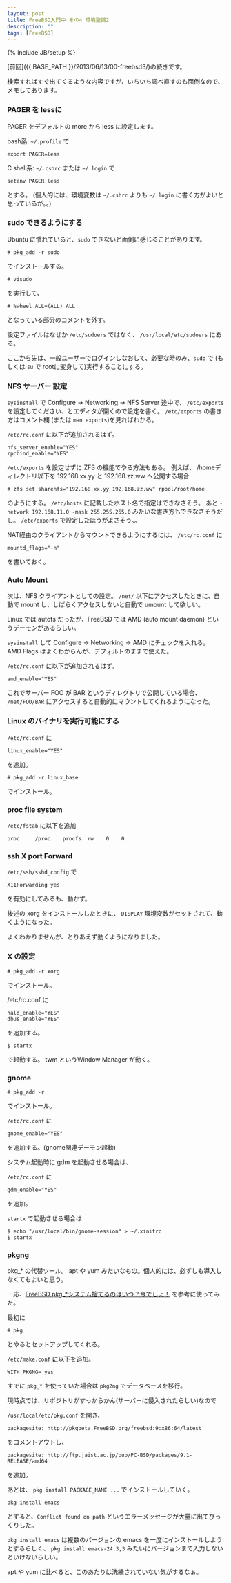 ```yaml
---
layout: post
title: FreeBSD入門中 その4 環境整備2
description: ""
tags: [FreeBSD]
---
```

{% include JB/setup %}

[前回]({{ BASE_PATH }}/2013/06/13/00-freebsd3/)の続きです。

検索すればすぐ出てくるような内容ですが、いちいち調べ直すのも面倒なので、メモしてあります。

### PAGER を lessに ###

PAGER をデフォルトの more から less に設定します。

bash系: `~/.profile` で

    export PAGER=less

C shell系: `~/.cshrc` または `~/.login` で

    setenv PAGER less

とする。
(個人的には、環境変数は `~/.cshrc` よりも `~/.login` に書く方がよいと思っているが。。)

### sudo できるようにする ###

Ubuntu に慣れていると、`sudo` できないと面倒に感じることがあります。

    # pkg_add -r sudo

でインストールする。

    # visudo

を実行して、

    # %wheel ALL=(ALL) ALL

となっている部分のコメントを外す。

設定ファイルはなぜか `/etc/sudoers` ではなく、 `/usr/local/etc/sudoers` にある。

ここから先は、一般ユーザーでログインしなおして、必要な時のみ、`sudo` で (もしくは `su` で rootに変身して)実行することにする。

### NFS サーバー 設定 ###

`sysinstall` で Configure -> Networking -> NFS Server
途中で、 `/etc/exports` を設定してください、とエディタが開くので設定を書く。
`/etc/exports` の書き方はコメント欄 (または `man exports`)を見ればわかる。

`/etc/rc.conf` に以下が追加されるはず。

    nfs_server_enable="YES"
    rpcbind_enable="YES"

`/etc/exports` を設定せずに ZFS の機能でやる方法もある。
例えば、 /homeディレクトリ以下を 192.168.xx.yy と 192.168.zz.ww へ公開する場合

    # zfs set sharenfs="192.168.xx.yy 192.168.zz.ww" rpool/root/home

のようにする。
`/etc/hosts` に記載したホスト名で指定はできなさそう。
あと `-network 192.168.11.0 -mask 255.255.255.0` みたいな書き方もできなさそうだし。
 `/etc/exports` で設定したほうがよさそう。。

NAT経由のクライアントからマウントできるようにするには、 `/etc/rc.conf` に

    mountd_flags="-n"

を書いておく。

### Auto Mount ###

次は、NFS クライアントとしての設定。
`/net/` 以下にアクセスしたときに、自動で mount し、しばらくアクセスしないと自動で umount して欲しい。

Linux では autofs だったが、FreeBSD では AMD (auto mount daemon) というデーモンがあるらしい。

`sysinstall` して Configure -> Networking -> AMD にチェックを入れる。
AMD Flags はよくわからんが、デフォルトのままで使えた。

`/etc/rc.conf` に以下が追加されるはず。

    amd_enable="YES"

これでサーバー FOO が BAR というディレクトリで公開している場合、
`/net/FOO/BAR` にアクセスすると自動的にマウントしてくれるようになった。

### Linux のバイナリを実行可能にする

`/etc/rc.conf` に

    linux_enable="YES"

を追加。

    # pkg_add -r linux_base

でインストール。

### proc file system ###

`/etc/fstab` に以下を追加

    proc     /proc    procfs  rw    0    0

### ssh X port Forward ###

`/etc/ssh/sshd_config` で

    X11Forwarding yes

を有効にしてみるも、動かず。

後述の xorg をインストールしたときに、 `DISPLAY` 環境変数がセットされて、動くようになった。

よくわかりませんが、とりあえず動くようになりました。

### X の設定 ####

    # pkg_add -r xorg

でインストール。

/etc/rc.conf に

    hald_enable="YES"
    dbus_enable="YES"

を追加する。

    $ startx

で起動する。 twm というWindow Manager が動く。

### gnome ###

    # pkg_add -r

でインストール。

`/etc/rc.conf` に

    gnome_enable="YES"

を追加する。(gnome関連デーモン起動)

システム起動時に gdm を起動させる場合は、

`/etc/rc.conf` に

    gdm_enable="YES"

を追加。

`startx` で起動させる場合は

    $ echo "/usr/local/bin/gnome-session" > ~/.xinitrc
    $ startx

### pkgng ###

pkg_* の代替ツール。 apt や yum みたいなもの。個人的には、必ずしも導入しなくてもよいと思う。

一応、[FreeBSD pkg_*システム捨てるのはいつ？今でしょ！](http://april.fool.jp/blogs/?p=1947) を参考に使ってみた。

最初に

    # pkg

とやるとセットアップしてくれる。

`/etc/make.conf` に以下を追加。

    WITH_PKGNG= yes

すでに `pkg_*` を使っていた場合は `pkg2ng` でデータベースを移行。

現時点では、リポジトリがすっからかん(サーバーに侵入されたらしい)なので

`/usr/local/etc/pkg.conf` を開き、

    packagesite: http://pkgbeta.FreeBSD.org/freebsd:9:x86:64/latest

をコメントアウトし、

    packagesite: http://ftp.jaist.ac.jp/pub/PC-BSD/packages/9.1-RELEASE/amd64

を追加。

あとは、 `pkg install PACKAGE_NAME ...` でインストールしていく。

    pkg install emacs

とすると、`Conflict found on path` というエラーメッセージが大量に出てびっくりした。

`pkg install emacs` は複数のバージョンの emacs を一度にインストールしようとするらしく、
`pkg install emacs-24.3,3` みたいにバージョンまで入力しないといけないらしい。

apt や yum に比べると、このあたりは洗練されていない気がするなぁ。
